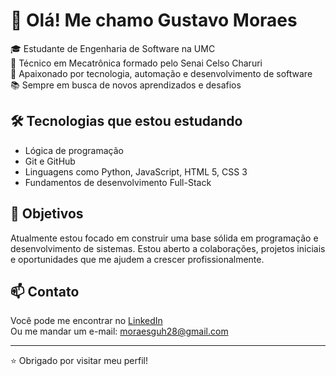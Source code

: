 # 👋 Olá! Me chamo Gustavo Moraes

🎓 Estudante de Engenharia de Software na UMC  
🔧 Técnico em Mecatrônica formado pelo Senai Celso Charuri  
🚀 Apaixonado por tecnologia, automação e desenvolvimento de software  
📚 Sempre em busca de novos aprendizados e desafios

## 🛠️ Tecnologias que estou estudando
- Lógica de programação
- Git e GitHub
- Linguagens como Python, JavaScript, HTML 5, CSS 3
- Fundamentos de desenvolvimento Full-Stack

## 📌 Objetivos
Atualmente estou focado em construir uma base sólida em programação e desenvolvimento de sistemas. Estou aberto a colaborações, projetos iniciais e oportunidades que me ajudem a crescer profissionalmente.

## 📫 Contato
Você pode me encontrar no [LinkedIn](www.linkedin.com/in/devgustavomoraes)  
Ou me mandar um e-mail: moraesguh28@gmail.com

---

⭐ Obrigado por visitar meu perfil!

